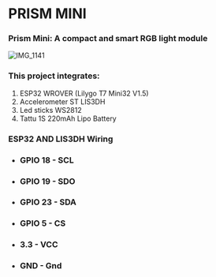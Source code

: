 # PRISM MINI
### Prism Mini: A compact and smart RGB light module

![IMG_1141](https://github.com/cassio-hsp/PrismMini/assets/38111232/7a4281e0-2bde-4bc0-8f71-62249ffe9de4)

### This project integrates:
1. ESP32 WROVER (Lilygo T7 Mini32 V1.5)
2. Accelerometer ST LIS3DH
3. Led sticks WS2812
4. Tattu 1S 220mAh Lipo Battery

### ESP32 AND LIS3DH Wiring

- ### GPIO 18 - SCL
- ### GPIO 19 - SDO
- ### GPIO 23 - SDA
- ### GPIO 5 - CS
- ### 3.3 - VCC
- ### GND - Gnd







